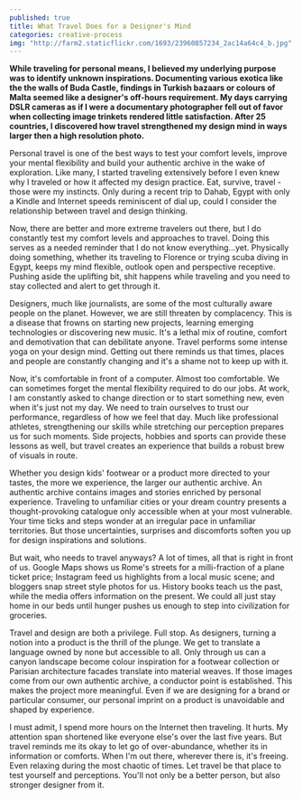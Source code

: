 ```yaml
---
published: true
title: What Travel Does for a Designer's Mind
categories: creative-process
img: "http://farm2.staticflickr.com/1693/23960857234_2ac14a64c4_b.jpg"
---
```

**While traveling for personal means, I believed my underlying purpose was to identify unknown inspirations. Documenting various exotica like the the walls of Buda Castle, findings in Turkish bazaars or colours of Malta seemed like a designer's off-hours requirement. My days carrying DSLR cameras as if I were a documentary photographer fell out of favor when collecting image trinkets rendered little satisfaction. After 25 countries, I discovered how travel strengthened my design mind in ways larger then a high resolution photo.**

Personal travel is one of the best ways to test your comfort levels, improve your mental flexibility and build your authentic archive in the wake of exploration. Like many, I started traveling extensively before I even knew why I traveled or how it affected my design practice. Eat, survive, travel - those were my instincts. Only during a recent trip to Dahab, Egypt with only a Kindle and Internet speeds reminiscent of dial up, could I consider the relationship between travel and design thinking.

Now, there are better and more extreme travelers out there, but I do constantly test my comfort levels and approaches to travel. Doing this serves as a needed reminder that I do not know everything...yet. Physically doing something, whether its traveling to Florence or trying scuba diving in Egypt, keeps my mind flexible, outlook open and perspective receptive. Pushing aside the uplifting bit, shit happens while traveling and you need to stay collected and alert to get through it. 

Designers, much like journalists, are some of the most culturally aware people on the planet. However, we are still threaten by complacency. This is a disease that frowns on starting new projects, learning emerging technologies or discovering new music. It's a lethal mix of routine, comfort and demotivation that can debilitate anyone. Travel performs some intense yoga on your design mind. Getting out there reminds us that times, places and people are constantly changing and it's a shame not to keep up with it.

Now, it's comfortable in front of a computer. Almost too comfortable. We can sometimes forget the mental flexibility required to do our jobs. At work, I am constantly asked to change direction or to start something new, even when it's just not my day. We need to train ourselves to trust our performance, regardless of how we feel that day. Much like professional athletes, strengthening our skills while stretching our perception prepares us for such moments. Side projects, hobbies and sports can provide these lessons as well, but travel creates an experience that builds a robust brew of visuals in route.

Whether you design kids' footwear or a product more directed to your tastes, the more we experience, the larger our authentic archive. An authentic archive contains images and stories enriched by personal experience. Traveling to unfamiliar cities or your dream country presents a thought-provoking catalogue only accessible when at your most vulnerable. Your time ticks and steps wonder at an irregular pace in unfamiliar territories. But those uncertainties, surprises and discomforts soften you up for design inspirations and solutions. 

But wait, who needs to travel anyways? A lot of times, all that is right in front of us. Google Maps shows us Rome's streets for a milli-fraction of a plane ticket price; Instagram feed us highlights from a local music scene; and bloggers snap street style photos for us. History books teach us the past, while the media offers information on the present. We could all just stay home in our beds until hunger pushes us enough to step into civilization for groceries. 

Travel and design are both a privilege. Full stop. As designers, turning a notion into a product is the thrill of the plunge. We get to translate a language owned by none but accessible to all. Only through us can a canyon landscape become colour inspiration for a footwear collection or Parisian architecture facades translate into material weaves. If those images come from our own authentic archive, a conductor point is established. This makes the project more meaningful. Even if we are designing for a brand or particular consumer, our personal imprint on a product is unavoidable and shaped by experience. 

I must admit, I spend more hours on the Internet then traveling. It hurts. My attention span shortened like everyone else's over the last five years. But travel reminds me its okay to let go of over-abundance, whether its in information or comforts. When I'm out there, wherever there is, it's freeing. Even relaxing during the most chaotic of times. Let travel be that place to test yourself and perceptions. You'll not only be a better person, but also stronger designer from it.
